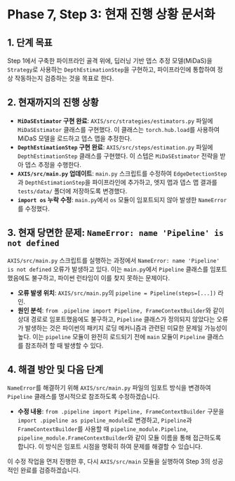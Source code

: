 # Phase 7, Step 3: 현재 진행 상황 문서화

## 1. 단계 목표

Step 1에서 구축한 파이프라인 골격 위에, 딥러닝 기반 뎁스 추정 모델(MiDaS)을 `Strategy`로 사용하는 `DepthEstimationStep`을 구현하고, 파이프라인에 통합하여 정상 작동하는지 검증하는 것을 목표로 한다.

## 2. 현재까지의 진행 상황

-   **`MiDaSEstimator` 구현 완료**: `AXIS/src/strategies/estimators.py` 파일에 `MiDaSEstimator` 클래스를 구현했다. 이 클래스는 `torch.hub.load`를 사용하여 MiDaS 모델을 로드하고 뎁스 맵을 추정한다.
-   **`DepthEstimationStep` 구현 완료**: `AXIS/src/steps/estimation.py` 파일에 `DepthEstimationStep` 클래스를 구현했다. 이 스텝은 `MiDaSEstimator` 전략을 받아 뎁스 추정을 수행한다.
-   **`AXIS/src/main.py` 업데이트**: `main.py` 스크립트를 수정하여 `EdgeDetectionStep`과 `DepthEstimationStep`을 파이프라인에 추가하고, 엣지 맵과 뎁스 맵 결과를 `tests/data/` 폴더에 저장하도록 변경했다.
-   **`import os` 누락 수정**: `main.py`에서 `os` 모듈이 임포트되지 않아 발생한 `NameError`를 수정했다.

## 3. 현재 당면한 문제: `NameError: name 'Pipeline' is not defined`

`AXIS/src/main.py` 스크립트를 실행하는 과정에서 `NameError: name 'Pipeline' is not defined` 오류가 발생하고 있다. 이는 `main.py`에서 `Pipeline` 클래스를 임포트했음에도 불구하고, 파이썬 런타임이 이를 찾지 못하는 문제이다.

-   **오류 발생 위치**: `AXIS/src/main.py`의 `pipeline = Pipeline(steps=[...])` 라인.
-   **원인 분석**: `from .pipeline import Pipeline, FrameContextBuilder`와 같이 상대 경로로 임포트했음에도 불구하고, `Pipeline` 클래스가 정의되지 않았다는 오류가 발생하는 것은 파이썬의 패키지 로딩 메커니즘과 관련된 미묘한 문제일 가능성이 높다. 이는 `pipeline` 모듈이 완전히 로드되기 전에 `main` 모듈이 `Pipeline` 클래스를 참조하려 할 때 발생할 수 있다.

## 4. 해결 방안 및 다음 단계

`NameError`를 해결하기 위해 `AXIS/src/main.py` 파일의 임포트 방식을 변경하여 `Pipeline` 클래스를 명시적으로 참조하도록 수정하겠습니다.

-   **수정 내용**: `from .pipeline import Pipeline, FrameContextBuilder` 구문을 `import .pipeline as pipeline_module`로 변경하고, `Pipeline`과 `FrameContextBuilder`를 사용할 때 `pipeline_module.Pipeline`, `pipeline_module.FrameContextBuilder`와 같이 모듈 이름을 통해 접근하도록 합니다. 이 방식은 임포트 시점을 명확히 하여 문제를 해결할 수 있습니다.

이 수정 작업을 먼저 진행한 후, 다시 `AXIS/src/main` 모듈을 실행하여 Step 3의 성공적인 완료를 검증하겠습니다.
